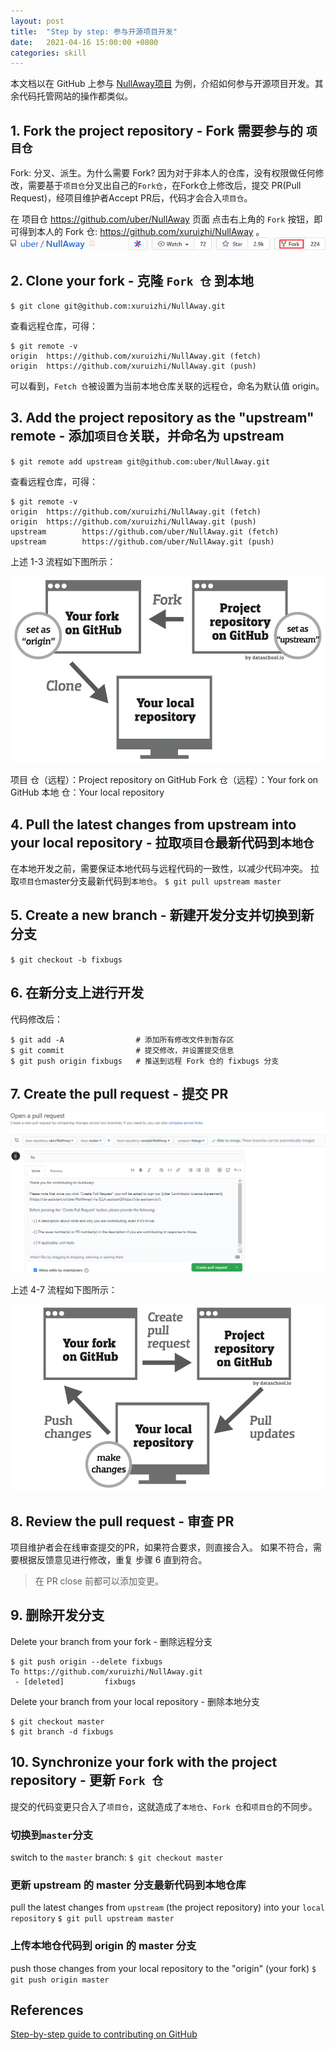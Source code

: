 ```yaml
---
layout: post
title:  "Step by step: 参与开源项目开发"
date:   2021-04-16 15:00:00 +0800
categories: skill
---
```


本文档以在 GitHub 上参与 [NullAway项目](https://github.com/uber/NullAway) 为例，介绍如何参与开源项目开发。其余代码托管网站的操作都类似。

## 1. Fork the project repository - Fork 需要参与的 `项目仓`
Fork: 分叉、派生。为什么需要 Fork? 因为对于非本人的仓库，没有权限做任何修改，需要基于`项目仓`分叉出自己的`Fork仓`，在Fork仓上修改后，提交 PR(Pull Request)，经项目维护者Accept PR后，代码才会合入`项目仓`。

在 项目仓 https://github.com/uber/NullAway 页面
点击右上角的 `Fork` 按钮，即可得到本人的 Fork 仓: https://github.com/xuruizhi/NullAway 。
![fork-on-github](/images/2021.04.16/fork-on-github.png)

## 2. Clone your fork - 克隆 `Fork 仓` 到本地
`$ git clone git@github.com:xuruizhi/NullAway.git`

查看远程仓库，可得：
```
$ git remote -v
origin  https://github.com/xuruizhi/NullAway.git (fetch)
origin  https://github.com/xuruizhi/NullAway.git (push)
```

可以看到，`Fetch 仓`被设置为当前本地仓库关联的远程仓，命名为默认值 origin。

## 3. Add the project repository as the "upstream" remote - 添加`项目仓`关联，并命名为 upstream

`$ git remote add upstream git@github.com:uber/NullAway.git`

查看远程仓库，可得：
```
$ git remote -v
origin  https://github.com/xuruizhi/NullAway.git (fetch)
origin  https://github.com/xuruizhi/NullAway.git (push)
upstream        https://github.com/uber/NullAway.git (fetch)
upstream        https://github.com/uber/NullAway.git (push)
```

上述 1-3 流程如下图所示：

![fork_on_github](/images/2021.04.16/diagram-01.png)

项目 仓（远程）：Project repository on GitHub
Fork 仓（远程）：Your fork on GitHub
本地 仓：Your local repository

## 4. Pull the latest changes from upstream into your local repository - 拉取`项目仓`最新代码到`本地仓`

在本地开发之前，需要保证本地代码与远程代码的一致性，以减少代码冲突。
拉取`项目仓`master分支最新代码到`本地仓`。
`$ git pull upstream master`

## 5. Create a new branch - 新建开发分支并切换到新分支
`$ git checkout -b fixbugs`

## 6. 在新分支上进行开发
代码修改后：

```
$ git add -A                # 添加所有修改文件到暂存区
$ git commit                # 提交修改，并设置提交信息
$ git push origin fixbugs   # 推送到远程 Fork 仓的 fixbugs 分支
```

## 7. Create the pull request - 提交 PR

![fork_on_github](/images/2021.04.16/pull-request-on-github.png)

上述 4-7 流程如下图所示：

![fork_on_github](/images/2021.04.16/diagram-02.png)

## 8. Review the pull request - 审查 PR

项目维护者会在线审查提交的PR，如果符合要求，则直接合入。
如果不符合，需要根据反馈意见进行修改，重复 步骤 6 直到符合。

> 在 PR close 前都可以添加变更。

## 9. 删除开发分支

Delete your branch from your fork - 删除远程分支

```
$ git push origin --delete fixbugs
To https://github.com/xuruizhi/NullAway.git
 - [deleted]         fixbugs
```

Delete your branch from your local repository - 删除本地分支

```
$ git checkout master
$ git branch -d fixbugs
```

## 10. Synchronize your fork with the project repository - 更新 `Fork 仓`

提交的代码变更只合入了`项目仓`，这就造成了`本地仓`、`Fork 仓`和`项目仓`的不同步。

### 切换到`master`分支
switch to the `master` branch:
`$ git checkout master`

### 更新 upstream 的 master 分支最新代码到本地仓库
pull the latest changes from `upstream` (the project repository) into your `local repository`
`$ git pull upstream master`

### 上传本地仓代码到 origin 的 master 分支
push those changes from your local repository to the "origin" (your fork)
`$ git push origin master`

## References
[Step-by-step guide to contributing on GitHub](https://www.dataschool.io/how-to-contribute-on-github/)